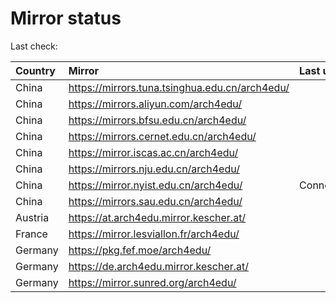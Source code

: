 <script src="./time.js"></script>
# Mirror status
Last check: <script type="text/javascript">localize(1735309183.7065284);</script>

|Country|Mirror|Last update|
|:------|:-----|:----------|
|China|https://mirrors.tuna.tsinghua.edu.cn/arch4edu/|<script type="text/javascript">localize(1735281618);</script>|
|China|https://mirrors.aliyun.com/arch4edu/|<script type="text/javascript">localize(1735238280);</script>|
|China|https://mirrors.bfsu.edu.cn/arch4edu/|<script type="text/javascript">localize(1735238280);</script>|
|China|https://mirrors.cernet.edu.cn/arch4edu/|<script type="text/javascript">localize(1735281618);</script>|
|China|https://mirror.iscas.ac.cn/arch4edu/|<script type="text/javascript">localize(1735281618);</script>|
|China|https://mirrors.nju.edu.cn/arch4edu/|<script type="text/javascript">localize(1735152103);</script>|
|China|https://mirror.nyist.edu.cn/arch4edu/|ConnectionError|
|China|https://mirrors.sau.edu.cn/arch4edu/|<script type="text/javascript">localize(1731653531);</script>|
|Austria|https://at.arch4edu.mirror.kescher.at/|<script type="text/javascript">localize(1735281618);</script>|
|France|https://mirror.lesviallon.fr/arch4edu/|<script type="text/javascript">localize(1735281618);</script>|
|Germany|https://pkg.fef.moe/arch4edu/|<script type="text/javascript">localize(1735281618);</script>|
|Germany|https://de.arch4edu.mirror.kescher.at/|<script type="text/javascript">localize(1735281618);</script>|
|Germany|https://mirror.sunred.org/arch4edu/|<script type="text/javascript">localize(1735281618);</script>|

<script src="./tablefilter/tablefilter.js"></script>
<script src="./table.js"></script>